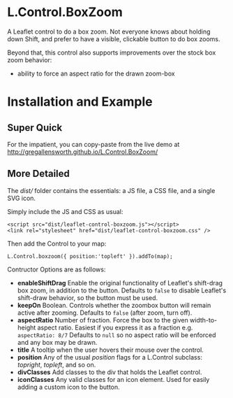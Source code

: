 # L.Control.BoxZoom

A Leaflet control to do a box zoom. Not everyone knows about holding down Shift, and prefer to have a visible, clickable button to do box zooms.

Beyond that, this control also supports improvements over the stock box zoom behavior:
* ability to force an aspect ratio for the drawn zoom-box


# Installation and Example

## Super Quick

For the impatient, you can copy-paste from the live demo at http://gregallensworth.github.io/L.Control.BoxZoom/

## More Detailed

The _dist/_  folder contains the essentials: a JS file, a CSS file, and a single SVG icon.

Simply include the JS and CSS as usual:

    <script src="dist/leaflet-control-boxzoom.js"></script>
    <link rel="stylesheet" href="dist/leaflet-control-boxzoom.css" />

Then add the Control to your map:

    L.Control.boxzoom({ position:'topleft' }).addTo(map);

Contructor Options are as follows:

* **enableShiftDrag** Enable the original functionality of Leaflet's shift-drag box zoom, in addition to the button. Defaults to `false` to disable Leaflet's shift-draw behavior, so the button must be used.
* **keepOn** Boolean. Controls whether the zoombox button will remain active after zooming. Defaults to `false` (after zoom, turn off).
* **aspectRatio** Number of fraction. Force the box to the given width-to-height aspect ratio. Easiest if you express it as a fraction e.g. `aspectRatio: 8/7` Defaults to `null` so no aspect ratio will be enforced and any box may be drawn.
* **title** A tooltip when the user hovers their mouse over the control.
* **position** Any of the usual _position_ flags for a L.Control subclass: *topright*, *topleft*, and so on.
* **divClasses** Add classes to the div that holds the Leaflet control.
* **iconClasses** Any valid classes for an icon element. Used for easily adding a custom icon to the button.
